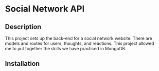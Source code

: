 # Social Network API

## Description
This project sets up the back-end for a social network website. There are models and routes for users, thoughts, and reactions. This project allowed me to put together the skills we have practiced in MongoDB.

## Installation

